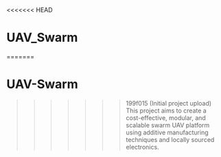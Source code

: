 <<<<<<< HEAD
# UAV_Swarm
=======
# UAV-Swarm
>>>>>>> 199f015 (Initial project upload)
This project aims to create a cost-effective, modular, and scalable swarm UAV platform using additive manufacturing techniques and locally sourced electronics.
